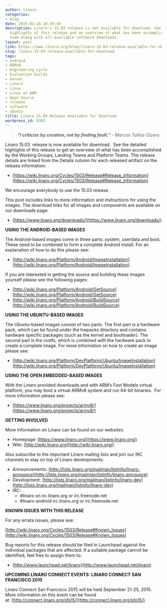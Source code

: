 ```yaml
---
author: linaro
categories:
- blog
date: 2015-03-26 16:39:44
description: Linaro's 15.03 release is not available for download. See the detailed
  highlights of this release and an overview of what has been accomplished by each
  team along with all available software downloads.
layout: post
link: https://www.linaro.org/blog/linaro-15-03-release-available-for-download/
slug: linaro-15-03-release-available-for-download
tags:
- android
- ARMv8
- Engineering cycle
- Evaluation builds
- kernel
- Linaro
- Linux
- Linux on ARM
- Open Source
- release
- software
- ubuntu
title: Linaro 15.03 Release Available for Download
wordpress_id: 8363
---
```


> _**"I criticize by creation, not by finding fault."** - Marcus Tullius Cicero_

Linaro 15.03  release is now available for download.  See the detailed highlights of this release to get an overview of what has been accomplished by the Working Groups, Landing Teams and Platform Teams. The release details are linked from the Details column for each released artifact on the release information:

  * [https://wiki.linaro.org/Cycles/1503/Release#Release_Information](https://wiki.linaro.org/Cycles/1503/Release#Release_Information)

We encourage everybody to use the 15.03 release.

This post includes links to more information and instructions for using the images. The download links for all images and components are available on our downloads page:

  * [https://www.linaro.org/downloads/](https://www.linaro.org/downloads/)

**USING THE ANDROID-BASED IMAGES**

The Android-based images come in three parts: system, userdata and boot. These need to be combined to form a complete Android install. For an explanation of how to do this please see:

  * [http://wiki.linaro.org/Platform/Android/ImageInstallation](http://wiki.linaro.org/Platform/Android/ImageInstallation)

If you are interested in getting the source and building these images yourself please see the following pages:

  * [http://wiki.linaro.org/Platform/Android/GetSource](http://wiki.linaro.org/Platform/Android/GetSource)
  * [http://wiki.linaro.org/Platform/Android/BuildSource](http://wiki.linaro.org/Platform/Android/BuildSource)

**USING THE UBUNTU-BASED IMAGES**

The Ubuntu-based images consist of two parts. The first part is a hardware pack, which can be found under the hwpacks directory and contains hardware specific packages (such as the kernel and bootloader). The second part is the rootfs, which is combined with the hardware pack to create a complete image. For more information on how to create an image please see:

  * [http://wiki.linaro.org/Platform/DevPlatform/Ubuntu/ImageInstallation](http://wiki.linaro.org/Platform/DevPlatform/Ubuntu/ImageInstallation)

**USING THE OPEN EMBEDDED-BASED IMAGES**

With the Linaro provided downloads and with ARM’s Fast Models virtual platform, you may boot a virtual ARMv8 system and run 64-bit binaries.  For more information please see:

  * [https://www.linaro.org/projects/armv8/](https://www.linaro.org/projects/armv8/)

**GETTING INVOLVED**

More information on Linaro can be found on our websites:

  * Homepage: [https://www.linaro.org](https://www.linaro.org/)
  * Wiki: [http://wiki.linaro.org](http://wiki.linaro.org/)

Also subscribe to the important Linaro mailing lists and join our IRC channels to stay on top of Linaro developments:

  * Announcements: [http://lists.linaro.org/mailman/listinfo/linaro-announce](http://lists.linaro.org/mailman/listinfo/linaro-announce)
  * Development: [http://lists.linaro.org/mailman/listinfo/linaro-dev](http://lists.linaro.org/mailman/listinfo/linaro-dev)
  * IRC:
    * #linaro on irc.linaro.org or irc.freenode.net
    * #linaro-android irc.linaro.org or irc.freenode.net


**KNOWN ISSUES WITH THIS RELEASE**

For any errata issues, please see:

[http://wiki.linaro.org/Cycles/1503/Release#Known_Issues](http://wiki.linaro.org/Cycles/1503/Release#Known_Issues)

Bug reports for this release should be filed in Launchpad against the individual packages that are affected. If a suitable package cannot be identified, feel free to assign them to:

  * [http://www.launchpad.net/linaro](http://www.launchpad.net/linaro)


**UPCOMING LINARO CONNECT EVENTS: LINARO CONNECT SAN FRANCISCO 2015**

Linaro Connect San Francisco 2015 will be held September 21-25, 2015.  More information on this event can be found at: [http://connect.linaro.org/sfo15/](http://connect.linaro.org/sfo15/)